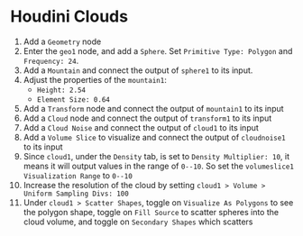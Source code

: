 # Houdini Clouds

1. Add a `Geometry` node
2. Enter the `geo1` node, and add a `Sphere`. Set `Primitive Type: Polygon` and `Frequency: 24`.
3. Add a `Mountain` and connect the output of `sphere1` to its input.
4. Adjust the properties of the `mountain1`:
    - `Height: 2.54`
    - `Element Size: 0.64`
5. Add a `Transform` node and connect the output of `mountain1` to its input
6. Add a `Cloud` node and connect the output of `transform1` to its input
7. Add a `Cloud Noise` and connect the output of `cloud1` to its input
8. Add a `Volume Slice` to visualize and connect the output of `cloudnoise1` to its input
9. Since `cloud1`, under the `Density` tab, is set to `Density Multiplier: 10`, it means it will output values in the range of `0--10`. So set the `volumeslice1` `Visualization Range` to `0--10`
10. Increase the resolution of the cloud by setting `cloud1 > Volume > Uniform Sampling Divs: 100`
11. Under `cloud1 > Scatter Shapes`, toggle on `Visualize As Polygons` to see the polygon shape, toggle on `Fill Source` to scatter spheres into the cloud volume, and toggle on `Secondary Shapes` which scatters 
